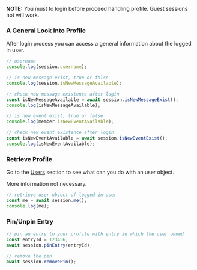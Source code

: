 **NOTE:** You must to login before proceed handling profile. Guest sessions not will work.

### A General Look Into Profile

After login process you can access a general information about the logged in user.

```javascript
// username
console.log(session.username);

// is new message exist, true or false
console.log(session.isNewMessageAvailable);

// check new message existence after login
const isNewMessageAvailable = await session.isNewMessageExist();
console.log(isNewMessageAvailable);

// is new event exist, true or false
console.log(member.isNewEventAvailable);

// check new event existence after login
const isNewEventAvailable = await session.isNewEventExist();
console.log(isNewEventAvailable);
```

### Retrieve Profile

Go to the [Users](../docs/tutorial-07-users.html) section to see what can you do with an user object.

More information not necessary.

```javascript
// retrieve user object of logged in user
const me = await session.me();
console.log(me);
```

### Pin/Unpin Entry

```javascript
// pin an entry to your profile with entry id which the user owned
const entryId = 123456;
await session.pinEntry(entryId);

// remove the pin
await session.removePin();
```
